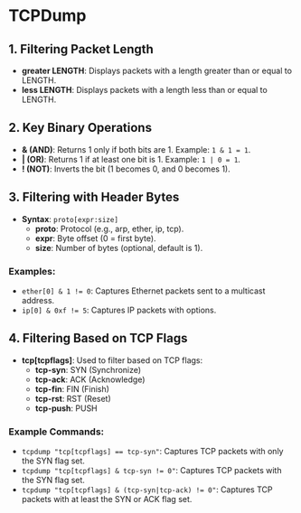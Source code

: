 # TCPDump

## 1. Filtering Packet Length
- **greater LENGTH**: Displays packets with a length greater than or equal to LENGTH.
- **less LENGTH**: Displays packets with a length less than or equal to LENGTH.

## 2. Key Binary Operations
- **& (AND)**: Returns 1 only if both bits are 1. Example: `1 & 1 = 1`.
- **| (OR)**: Returns 1 if at least one bit is 1. Example: `1 | 0 = 1`.
- **! (NOT)**: Inverts the bit (1 becomes 0, and 0 becomes 1).

## 3. Filtering with Header Bytes
- **Syntax**: `proto[expr:size]`
    - **proto**: Protocol (e.g., arp, ether, ip, tcp).
    - **expr**: Byte offset (0 = first byte).
    - **size**: Number of bytes (optional, default is 1).

### Examples:
- `ether[0] & 1 != 0`: Captures Ethernet packets sent to a multicast address.
- `ip[0] & 0xf != 5`: Captures IP packets with options.

## 4. Filtering Based on TCP Flags
- **tcp[tcpflags]**: Used to filter based on TCP flags:
    - **tcp-syn**: SYN (Synchronize)
    - **tcp-ack**: ACK (Acknowledge)
    - **tcp-fin**: FIN (Finish)
    - **tcp-rst**: RST (Reset)
    - **tcp-push**: PUSH

### Example Commands:
- `tcpdump "tcp[tcpflags] == tcp-syn"`: Captures TCP packets with only the SYN flag set.
- `tcpdump "tcp[tcpflags] & tcp-syn != 0"`: Captures TCP packets with the SYN flag set.
- `tcpdump "tcp[tcpflags] & (tcp-syn|tcp-ack) != 0"`: Captures TCP packets with at least the SYN or ACK flag set.
